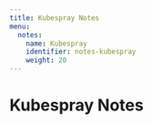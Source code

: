 ```yaml
---
title: Kubespray Notes
menu:
  notes:
    name: Kubespray
    identifier: notes-kubespray
    weight: 20
---
```

# Kubespray Notes